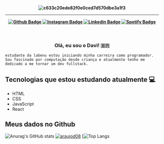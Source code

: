 <h4 align="center">
 
![c633c20ede82f0e0ced7d570dbe3a1f3](https://user-images.githubusercontent.com/70382532/138322189-2db8df52-9dcb-40a0-88a8-c365466bd33d.gif)

<hr>

[![Github Badge](https://img.shields.io/badge/-Facebook-blue?style=for-the-badge&logo=Facebook&logoColor=white&link=https://github.com/arthurspk)](https://www.facebook.com/davi.araujo.589/)
[![Instagram Badge](https://img.shields.io/badge/-instagram-red?style=for-the-badge&logo=instagram&logoColor=white&link=https://github.com/arthurspk)](https://www.instagram.com/davi_araujod8/)
[![Linkedin Badge](https://img.shields.io/badge/-Linkedin-blue?style=for-the-badge&logo=Linkedin&logoColor=white&link=https://github.com/arthurspk)](https://www.linkedin.com/in/daviagomes/)
[![Spotify Badge](https://img.shields.io/badge/-Spotify-3bb34b?style=for-the-badge&logo=Spotify&logoColor=161f16&link=https://github.com/arthurspk)](https://open.spotify.com/user/daviad8a)
</h4>

<h3 align="center">  <br>

Olá, eu sou o Davi! 🇧🇷
<br>

</h3>

```
estudante da labenu estou iniciando minha carreira como programador. 
Sou fascinado por computação desde criança e atualmente tenho me dedicado a me tornar um dev fullstack.
```
## Tecnologias que estou estudando atualmente 💻

  - HTML
  - CSS
  - JavaScript
  - React
  

## Meus dados no Github

![Anurag's GitHub stats](https://github-readme-stats.vercel.app/api?username=araujod08&show_icons=true&theme=dark)
[![araujod08](https://github-readme-stats.vercel.app/api/top-langs/?username=araujod08&hide=html&layout=compact=true&theme=tokyonight)](https://github.com/araujod08/)
 [![Top Langs](https://github-readme-stats.vercel.app/api/top-langs/?username=araujod08&layout=compact&theme=dark)



